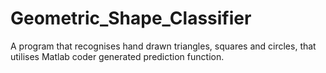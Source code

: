 # Geometric_Shape_Classifier
A program that recognises hand drawn triangles, squares and circles, that utilises Matlab coder generated prediction function.
